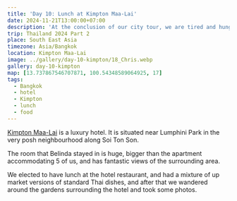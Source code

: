 ```yaml
---
title: 'Day 10: Lunch at Kimpton Maa-Lai'
date: 2024-11-21T13:00:00+07:00
description: 'At the conclusion of our city tour, we are tired and hungry, so elected to stop by and have lunch at the Kimpton.'
trip: Thailand 2024 Part 2
place: South East Asia
timezone: Asia/Bangkok
location: Kimpton Maa-Lai
image: ../gallery/day-10-kimpton/18_Chris.webp
gallery: day-10-kimpton
map: [13.737867546707871, 100.54348589064925, 17]
tags:
  - Bangkok
  - hotel
  - Kimpton
  - lunch
  - food
---
```


[Kimpton Maa-Lai](https://www.kimptonmaalaibangkok.com) is a luxury hotel. It is situated near Lumphini Park in the very posh neighbourhood along Soi Ton Son.

The room that Belinda stayed in is huge, bigger than the apartment accommodating 5 of us, and has fantastic views of the surrounding area.

We elected to have lunch at the hotel restaurant, and had a mixture of up market versions of standard Thai dishes, and after that we wandered around the gardens surrounding the hotel and took some photos.
